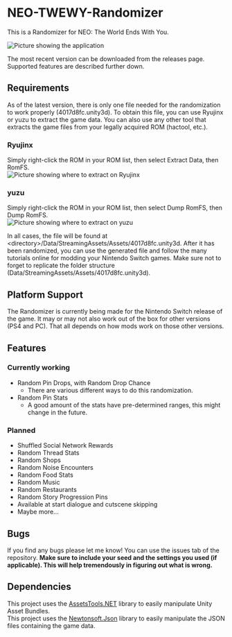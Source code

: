 # NEO-TWEWY-Randomizer
This is a Randomizer for NEO: The World Ends With You.

![Picture showing the application](https://i.imgur.com/e5sp2lp.png "The Randomizer")<br>

The most recent version can be downloaded from the releases page. Supported features are described further down.

## Requirements
As of the latest version, there is only one file needed for the randomization to work properly (4017d8fc.unity3d). To obtain this file, you can use Ryujinx or yuzu to extract the game data. You can also use any other tool that extracts the game files from your legally acquired ROM (hactool, etc.).

### Ryujinx
Simply right-click the ROM in your ROM list, then select Extract Data, then RomFS.<br>
![Picture showing where to extract on Ryujinx](https://i.imgur.com/dQgjGUb.png "Extracting on Ryujinx")<br>

### yuzu
Simply right-click the ROM in your ROM list, then select Dump RomFS, then Dump RomFS.<br>
![Picture showing where to extract on yuzu](https://i.imgur.com/EWi5YO5.png "Extracting on yuzu")<br>

In all cases, the file will be found at \<directory\>/Data/StreamingAssets/Assets/4017d8fc.unity3d. After it has been randomized, you can use the generated file and follow the many tutorials online for modding your Nintendo Switch games. Make sure not to forget to replicate the folder structure (Data/StreamingAssets/Assets/4017d8fc.unity3d).

## Platform Support
The Randomizer is currently being made for the Nintendo Switch release of the game. It may or may not also work out of the box for other versions (PS4 and PC). That all depends on how mods work on those other versions.

## Features

### Currently working
- Random Pin Drops, with Random Drop Chance
  - There are various different ways to do this randomization.
- Random Pin Stats
  - A good amount of the stats have pre-determined ranges, this might change in the future.

### Planned
- Shuffled Social Network Rewards
- Random Thread Stats
- Random Shops
- Random Noise Encounters
- Random Food Stats
- Random Music
- Random Restaurants
- Random Story Progression Pins
- Available at start dialogue and cutscene skipping
- Maybe more...

## Bugs
If you find any bugs please let me know! You can use the issues tab of the repository. **Make sure to include your seed and the settings you used (if applicable). This will help tremendously in figuring out what is wrong.**

## Dependencies
This project uses the [AssetsTools.NET](https://github.com/nesrak1/AssetsTools.NET/) library to easily manipulate Unity Asset Bundles.<br>
This project uses the [Newtonsoft.Json](https://github.com/JamesNK/Newtonsoft.Json) library to easily manipulate the JSON files containing the game data.

